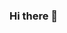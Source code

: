 ### Hi there 👋

<!--
- 🔭 I’m currently working on two degree license
- 🌱 I’m currently learning IT
- 💬 Ask me about create a product
- 📫 How to reach me: !𝙒𝙚𝙖𝙗𝙧𝙤#4399
- ⚡ Fun fact: Playing GMod.
-->
